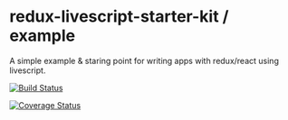 redux-livescript-starter-kit / example
======================================

A simple example & staring point for writing apps with redux/react using livescript.

[![Build Status](https://travis-ci.org/Pipend/redux-livescript-starter-kit.svg?branch=master)](https://travis-ci.org/Pipend/redux-livescript-starter-kit)

[![Coverage Status](https://coveralls.io/repos/github/Pipend/redux-livescript-starter-kit/badge.svg?branch=master)](https://coveralls.io/github/Pipend/redux-livescript-starter-kit?branch=master)
